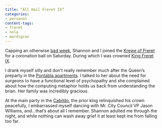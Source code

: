 ```yaml
---
title: “All Hail Freret IX”
categories:
- personal
content-tags:
- freret
- nola
- mardigras
---
```


Capping an otherwise [bad week](/weeks/2394/), Shannon and I joined the [Krewe of Freret](https://www.kreweoffreret.org/) for a coronation ball on Saturday. During which I was crowned [King Freret IX](https://mardigrasguide.com/royalty/).
<!-- https://web.archive.org/web/20200129203243/http://www.mardigrasguide.com/royalty/ -->
<!-- https://www.kreweoffreret.org/royal-court-1 -->

I drank myself silly and don’t really remember much after the Queen’s preparty in the [Pontabla apartments](https://en.wikipedia.org/wiki/Pontalba_Buildings). I talked to her about the need for surgeons to have a functional level of psychopathy and she complained about how the computing metaphor holds us back from understanding the brian. Her family was incredibly gracious.

At the main party in the [Cabildo](https://louisianastatemuseum.org/museum/cabildo), the prior king relinquished his crown peacefully, I embarrassed myself dancing with Mr. City Council VP Jason Williams, and…that’s about all I remember. Shannon adulted me through the night, and while nothing can wash away grief it at least kept me from falling too far.